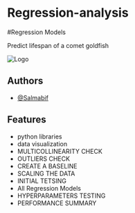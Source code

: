 # Regression-analysis

#Regression Models


Predict lifespan of a comet goldfish




![Logo](https://researchmethod.net/wp-content/uploads/2023/05/Regression_Analysis-768x432.jpg)


## Authors

- [@Salmabif](https://www.github.com/Salmabif)


## Features

- python libraries
- data visualization
- MULTICOLLINEARITY CHECK
- OUTLIERS CHECK
- CREATE A BASELINE
- SCALING THE DATA
- INITIAL TETSING
- All Regression Models
- HYPERPARAMETERS TESTING
- PERFORMANCE SUMMARY


